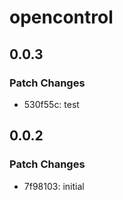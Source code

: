 # opencontrol

## 0.0.3

### Patch Changes

- 530f55c: test

## 0.0.2

### Patch Changes

- 7f98103: initial
